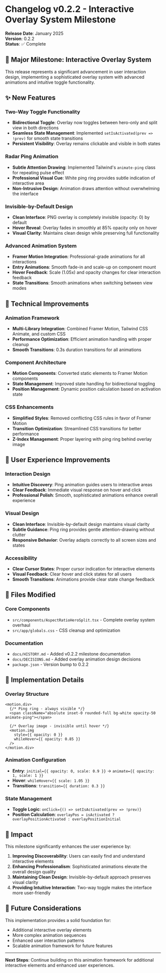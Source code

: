 # Changelog v0.2.2 - Interactive Overlay System Milestone

**Release Date**: January 2025  
**Version**: 0.2.2  
**Status**: ✅ Complete

## 🎯 Major Milestone: Interactive Overlay System

This release represents a significant advancement in user interaction design, implementing a sophisticated overlay system with advanced animations and intuitive toggle functionality.

## ✨ New Features

### Two-Way Toggle Functionality
- **Bidirectional Toggle**: Overlay now toggles between hero-only and split view in both directions
- **Seamless State Management**: Implemented `setIsActivated(prev => !prev)` for smooth state transitions
- **Persistent Visibility**: Overlay remains clickable and visible in both states

### Radar Ping Animation
- **Subtle Attention Drawing**: Implemented Tailwind's `animate-ping` class for repeating pulse effect
- **Professional Visual Cue**: White ping ring provides subtle indication of interactive area
- **Non-Intrusive Design**: Animation draws attention without overwhelming the interface

### Invisible-by-Default Design
- **Clean Interface**: PNG overlay is completely invisible (opacity: 0) by default
- **Hover Reveal**: Overlay fades in smoothly at 85% opacity only on hover
- **Visual Clarity**: Maintains clean design while preserving full functionality

### Advanced Animation System
- **Framer Motion Integration**: Professional-grade animations for all interactions
- **Entry Animations**: Smooth fade-in and scale-up on component mount
- **Hover Feedback**: Scale (1.05x) and opacity changes for clear interaction feedback
- **State Transitions**: Smooth animations when switching between view modes

## 🔧 Technical Improvements

### Animation Framework
- **Multi-Library Integration**: Combined Framer Motion, Tailwind CSS Animate, and custom CSS
- **Performance Optimization**: Efficient animation handling with proper cleanup
- **Smooth Transitions**: 0.3s duration transitions for all animations

### Component Architecture
- **Motion Components**: Converted static elements to Framer Motion components
- **State Management**: Improved state handling for bidirectional toggling
- **Position Management**: Dynamic position calculation based on activation state

### CSS Enhancements
- **Simplified Styles**: Removed conflicting CSS rules in favor of Framer Motion
- **Transition Optimization**: Streamlined CSS transitions for better performance
- **Z-Index Management**: Proper layering with ping ring behind overlay image

## 🎨 User Experience Improvements

### Interaction Design
- **Intuitive Discovery**: Ping animation guides users to interactive areas
- **Clear Feedback**: Immediate visual response on hover and click
- **Professional Polish**: Smooth, sophisticated animations enhance overall experience

### Visual Design
- **Clean Interface**: Invisible-by-default design maintains visual clarity
- **Subtle Guidance**: Ping ring provides gentle attention-drawing without clutter
- **Responsive Behavior**: Overlay adapts correctly to all screen sizes and states

### Accessibility
- **Clear Cursor States**: Proper cursor indication for interactive elements
- **Visual Feedback**: Clear hover and click states for all users
- **Smooth Transitions**: Animations provide clear state change feedback

## 📁 Files Modified

### Core Components
- `src/components/AspectRatioHeroSplit.tsx` - Complete overlay system overhaul
- `src/app/globals.css` - CSS cleanup and optimization

### Documentation
- `docs/HISTORY.md` - Added v0.2.2 milestone documentation
- `docs/DECISIONS.md` - Added overlay animation design decisions
- `package.json` - Version bump to 0.2.2

## 🚀 Implementation Details

### Overlay Structure
```tsx
<motion.div>
  {/* Ping ring - always visible */}
  <span className="absolute inset-0 rounded-full bg-white opacity-50 animate-ping"></span>
  
  {/* Overlay image - invisible until hover */}
  <motion.img
    style={{ opacity: 0 }}
    whileHover={{ opacity: 0.85 }}
  />
</motion.div>
```

### Animation Configuration
- **Entry**: `initial={{ opacity: 0, scale: 0.9 }}` → `animate={{ opacity: 1, scale: 1 }}`
- **Hover**: `whileHover={{ scale: 1.05 }}`
- **Transitions**: `transition={{ duration: 0.3 }}`

### State Management
- **Toggle Logic**: `onClick={() => setIsActivated(prev => !prev)}`
- **Position Calculation**: `overlayPos = isActivated ? overlayPositionActivated : overlayPositionInitial`

## 🎉 Impact

This milestone significantly enhances the user experience by:

1. **Improving Discoverability**: Users can easily find and understand interactive elements
2. **Enhancing Professionalism**: Sophisticated animations elevate the overall design quality
3. **Maintaining Clean Design**: Invisible-by-default approach preserves visual clarity
4. **Providing Intuitive Interaction**: Two-way toggle makes the interface more user-friendly

## 🔮 Future Considerations

This implementation provides a solid foundation for:
- Additional interactive overlay elements
- More complex animation sequences
- Enhanced user interaction patterns
- Scalable animation framework for future features

---

**Next Steps**: Continue building on this animation framework for additional interactive elements and enhanced user experiences.
